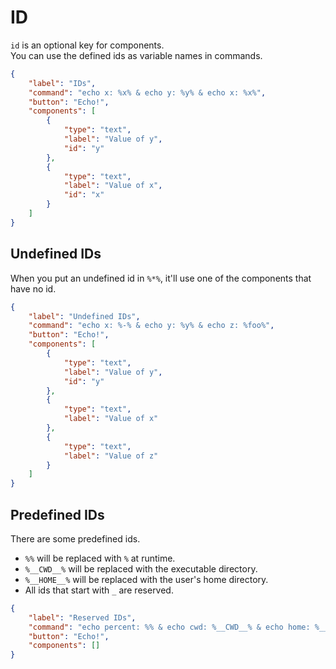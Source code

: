 # ID

`id` is an optional key for components.  
You can use the defined ids as variable names in commands.  

```json
{
    "label": "IDs",
    "command": "echo x: %x% & echo y: %y% & echo x: %x%",
    "button": "Echo!",
    "components": [
        {
            "type": "text",
            "label": "Value of y",
            "id": "y"
        },
        {
            "type": "text",
            "label": "Value of x",
            "id": "x"
        }
    ]
}
```

## Undefined IDs

When you put an undefined id in `%*%`, it'll use one of the components that have no id.

```json
{
    "label": "Undefined IDs",
    "command": "echo x: %-% & echo y: %y% & echo z: %foo%",
    "button": "Echo!",
    "components": [
        {
            "type": "text",
            "label": "Value of y",
            "id": "y"
        },
        {
            "type": "text",
            "label": "Value of x"
        },
        {
            "type": "text",
            "label": "Value of z"
        }
    ]
}
```

## Predefined IDs

There are some predefined ids.  

-   `%%` will be replaced with `%` at runtime.  
-   `%__CWD__%` will be replaced with the executable directory.  
-   `%__HOME__%` will be replaced with the user's home directory.  
-   All ids that start with `_` are reserved.  

```json
{
    "label": "Reserved IDs",
    "command": "echo percent: %% & echo cwd: %__CWD__% & echo home: %__HOME__%",
    "button": "Echo!",
    "components": []
}
```

